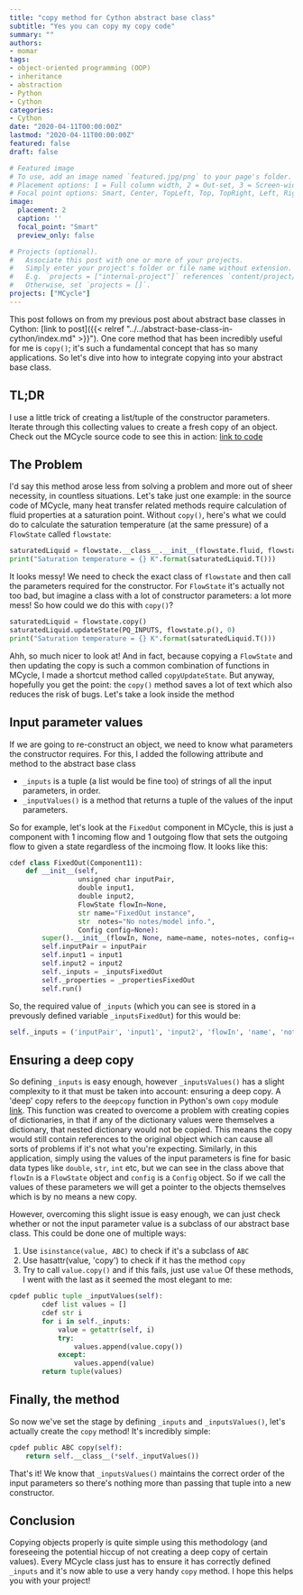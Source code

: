 ```yaml
---
title: "copy method for Cython abstract base class"
subtitle: "Yes you can copy my copy code"
summary: ""
authors:
- momar
tags:
- object-oriented programming (OOP)
- inheritance
- abstraction
- Python
- Cython
categories:
- Cython
date: "2020-04-11T00:00:00Z"
lastmod: "2020-04-11T00:00:00Z"
featured: false
draft: false

# Featured image
# To use, add an image named `featured.jpg/png` to your page's folder.
# Placement options: 1 = Full column width, 2 = Out-set, 3 = Screen-width
# Focal point options: Smart, Center, TopLeft, Top, TopRight, Left, Right, BottomLeft, Bottom, BottomRight
image:
  placement: 2
  caption: ''
  focal_point: "Smart"
  preview_only: false

# Projects (optional).
#   Associate this post with one or more of your projects.
#   Simply enter your project's folder or file name without extension.
#   E.g. `projects = ["internal-project"]` references `content/project/deep-learning/index.md`.
#   Otherwise, set `projects = []`.
projects: ["MCycle"]
---
```


This post follows on from my previous post about abstract base classes in Cython: [link to post]({{< relref "../../abstract-base-class-in-cython/index.md" >}}"). One core method that has been incredibly useful for me is ``copy()``; it's such a fundamental concept that has so many applications. So let's dive into how to integrate copying into your abstract base class.

## TL;DR
I use a little trick of creating a list/tuple of the constructor parameters. Iterate through this collecting values to create a fresh copy of an object. Check out the MCycle source code to see this in action: [link to code]("https://github.com/momargoh/MCycle/blob/master/mcycle/bases/abc.pyx")

## The Problem
I'd say this method arose less from solving a problem and more out of sheer necessity, in countless situations. Let's take just one example: in the source code of MCycle, many heat transfer related methods require calculation of fluid properties at a saturation point. Without ``copy()``, here's what we could do to calculate the saturation temperature (at the same pressure) of a ``FlowState`` called ``flowstate``:

```python
saturatedLiquid = flowstate.__class__.__init__(flowstate.fluid, flowstate.m, PQ_INPUTS, flowstate.p(), 0)
print("Saturation temperature = {} K".format(saturatedLiquid.T()))
```
It looks messy! We need to check the exact class of ``flowstate`` and then call the parameters required for the constructor. For ``FlowState`` it's actually not too bad, but imagine a class with a lot of constructor parameters: a lot more mess! So how could we do this with ``copy()``?
```python
saturatedLiquid = flowstate.copy()
saturatedLiquid.updateState(PQ_INPUTS, flowstate.p(), 0)
print("Saturation temperature = {} K".format(saturatedLiquid.T()))
```
Ahh, so much nicer to look at! And in fact, because copying a ``FlowState`` and then updating the copy is such a common combination of functions in MCycle, I made a shortcut method called ``copyUpdateState``. But anyway, hopefully you get the point: the ``copy()`` method saves a lot of text which also reduces the risk of bugs. Let's take a look inside the method

## Input parameter values
If we are going to re-construct an object, we need to know what parameters the constructor requires. For this, I added the following attribute and method to the abstract base class
- ``_inputs`` is a tuple (a list would be fine too) of strings of all the input parameters, in order. 
- ``_inputValues()`` is a method that returns a tuple of the values of the input parameters.

So for example, let's look at the ``FixedOut`` component in MCycle, this is just a component with 1 incoming flow and 1 outgoing flow that sets the outgoing flow to given a state regardless of the incmoing flow. It looks like this:
```python
cdef class FixedOut(Component11):
    def __init__(self,
                 unsigned char inputPair,
                 double input1,
                 double input2,
                 FlowState flowIn=None,
                 str name="FixedOut instance",
                 str  notes="No notes/model info.",
                 Config config=None):
        super().__init__(flowIn, None, name=name, notes=notes, config=config)
        self.inputPair = inputPair
        self.input1 = input1
        self.input2 = input2
        self._inputs = _inputsFixedOut
        self._properties = _propertiesFixedOut
        self.run()
```
So, the required value of ``_inputs`` (which you can see is stored in a prevously defined variable ``_inputsFixedOut``) for this would be:
```python
self._inputs = ('inputPair', 'input1', 'input2', 'flowIn', 'name', 'notes', 'config')
```

## Ensuring a deep copy
So defining ``_inputs`` is easy enough, however ``_inputsValues()`` has a slight complexity to it that must be taken into account: ensuring a deep copy. A 'deep' copy refers to the ``deepcopy`` function in Python's own ``copy`` module [link]("https://docs.python.org/3.5/library/copy.html#copy.deepcopy"). This function was created to overcome a problem with creating copies of dictionaries, in that if any of the dictionary values were themselves a dictionary, that nested dictionary would not be copied. This means the copy would still contain references to the original object which can cause all sorts of problems if it's not what you're expecting. Similarly, in this application, simply using the values of the input parameters is fine for basic data types like ``double``, ``str``, ``int`` etc, but we can see in the class above that ``flowIn`` is a ``FlowState`` object and ``config`` is a ``Config`` object. So if we call the values of these parameters we will get a pointer to the objects themselves which is by no means a new copy. 

However, overcoming this slight issue is easy enough, we can just check whether or not the input parameter value is a subclass of our abstract base class. This could be done one of multiple ways:
1. Use ``isinstance(value, ABC)`` to check if it's a subclass of ``ABC``
2. Use hasattr(value, 'copy') to check if it has the method ``copy``
3. Try to call ``value.copy()`` and if this fails, just use ``value``
Of these methods, I went with the last as it seemed the most elegant to me:
```python
cpdef public tuple _inputValues(self):
        cdef list values = []
        cdef str i
        for i in self._inputs:
            value = getattr(self, i)
            try:
                values.append(value.copy())
            except:
                values.append(value)
        return tuple(values)
```
## Finally, the method
So now we've set the stage by defining ``_inputs`` and ``_inputsValues()``, let's actually create the ``copy`` method! It's incredibly simple:

```python
cpdef public ABC copy(self):
    return self.__class__(*self._inputValues())
```
That's it! We know that ``_inputsValues()`` maintains the correct order of the input parameters so there's nothing more than passing that tuple into a new constructor.

## Conclusion
Copying objects properly is quite simple using this methodology (and foreseeing the potential hiccup of not creating a deep copy of certain values). Every MCycle class just has to ensure it has correctly defined ``_inputs`` and it's now able to use a very handy ``copy`` method. I hope this helps you with your project!
